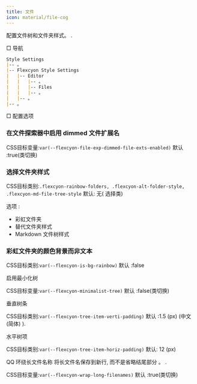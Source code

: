 ```yaml
---
title: 文件
icon: material/file-cog
---
```


配置文件树和文件夹样式。
.

□ 导航

```md
Style Settings
|-- 。
|-- Flexcyon Style Settings
|   |-- Editor
|   |   |-- 。
|   |   |-- Files
|   |   |-- 。
|   |-- 。
|-- 。
```

□ 配置选项

### 在文件探索器中启用 dimmed 文件扩展名

CSS目标变量:`var(--flexcyon-file-exp-dimmed-file-exts-enabled)`
默认 :true(类切换)

### 选择文件夹样式

CSS目标类别:`.flexcyon-rainbow-folders, .flexcyon-alt-folder-style, .flexcyon-md-file-tree-style`
默认: 无( 选择类)

选项 :

- 彩虹文件夹
- 替代文件夹样式
- Markdown 文件树样式

### 彩虹文件夹的颜色背景而非文本

CSS目标类别:`var(--flexcyon-is-bg-rainbow)`
默认 :false

启用最小化树

CSS目标变量:`var(--flexcyon-minimalist-tree)`
默认 :false(类切换)

垂直树条

CSS目标类别:`var(--flexcyon-tree-item-verti-padding)`
默认 :1.5 (px) (中文(简体) ).

水平树项

CSS目标类别:`var(--flexcyon-tree-item-horiz-padding)`
默认: 12 (px)

QQ 环绕长文件名称
将长文件名保存到新行, 而不是省略结尾部分 。
.

CSS目标变量:`var(--flexcyon-wrap-long-filenames)`
默认 :true(类切换)
